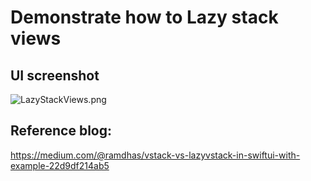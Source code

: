 #  Demonstrate how to Lazy stack views

## UI screenshot
![LazyStackViews.png](./LazyStackViews.png.png)


## Reference blog:
https://medium.com/@ramdhas/vstack-vs-lazyvstack-in-swiftui-with-example-22d9df214ab5
